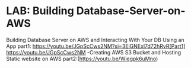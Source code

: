 # LAB: Building Database-Server-on-AWS
Building Database Server on AWS  and Interacting With Your DB Using an App part1:
 https://youtu.be/JGpScCws2NM?si=3EiGNExl7d72hRvR[Part1] https://youtu.be/JGpScCws2NM</b></i>
-Creating AWS S3 Bucket and Hosting Static website on AWS part2:(https://youtu.be/Wiegpk6uMno)
